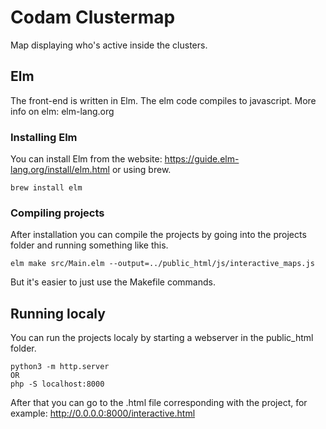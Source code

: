 # Codam Clustermap
Map displaying who's active inside the clusters.

## Elm
The front-end is written in Elm. The elm code compiles to javascript. More info
on elm: elm-lang.org

### Installing Elm
You can install Elm from the website: https://guide.elm-lang.org/install/elm.html
or using brew.
```
brew install elm
```

### Compiling projects
After installation you can compile the projects by going into the projects folder
and running something like this.
```
elm make src/Main.elm --output=../public_html/js/interactive_maps.js
```
But it's easier to just use the Makefile commands.

## Running localy
You can run the projects localy by starting a webserver in the public_html
folder.
```
python3 -m http.server
OR
php -S localhost:8000
```
After that you can go to the .html file corresponding with the project, 
for example: http://0.0.0.0:8000/interactive.html
